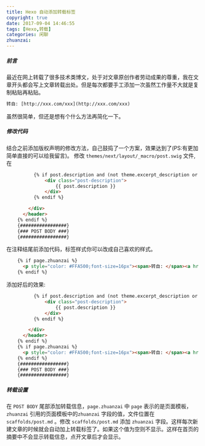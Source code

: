 ```yaml
---
title: Hexo 自动添加转载标签
copyright: true
date: 2017-09-04 14:46:55
tags: [Hexo,转载]
categories: 闲聊
zhuanzai:
---
```


##### 前言
最近在网上转载了很多技术类博文，处于对文章原创作者劳动成果的尊重，我在文章开头都会写上文章转载出处。但是每次都要手工添加一次虽然工作量不大就是复制粘贴再粘贴。
```html
转自: [http://xxx.com/xxx](http://xxx.com/xxx)
```
虽然很简单，但还是想有个什么方法再简化一下。
##### 修改代码
结合之前添加版权声明的修改方法，自己鼓捣了一个方案，效果达到了(PS:有更加简单直接的可以给我留言)。
修改 `themes/next/layout/_macro/post.swig` 文件,在
<!-- more -->
```html
          {% if post.description and (not theme.excerpt_description or not is_index) %}
              <div class="post-description">
                  {{ post.description }}
              </div>
          {% endif %}

        </div>
      </header>
    {% endif %}
    {#################}
    {### POST BODY ###}
    {#################}
```
在注释结尾前添加代码，标签样式你可以改成自己喜欢的样式。

```html
    {% if page.zhuanzai %}
      <p style="color: #FFA500;font-size=16px"><span>转自: </span><a href="{{ url_for(page.zhuanzai) }}" target="_blank">{{ page.zhuanzai }}</a></p>
    {% endif %}
```

添加好后的效果:
```html
          {% if post.description and (not theme.excerpt_description or not is_index) %}
              <div class="post-description">
                  {{ post.description }}
              </div>
          {% endif %}

        </div>
      </header>
    {% endif %}
    {% if page.zhuanzai %}
      <p style="color: #FFA500;font-size=16px"><span>转自: </span><a href="{{ url_for(page.zhuanzai) }}" target="_blank">{{ page.zhuanzai }}</a></p>
    {% endif %}
    {#################}
    {### POST BODY ###}
    {#################}
```
##### 转载设置
在 `POST BODY` 尾部添加转载信息，`page.zhuanzai` 中 `page` 表示的是页面模板，`zhuanzai` 引用的页面模板中的`zhuanzai` 字段的值，文件位置在`scaffolds/post.md` 。修改 `scaffolds/post.md` 添加 `zhuanzai` 字段。这样每次新建文章的时候就会自动加上转载标签了。如果这个值为空则不显示。这样在首页的摘要中不会显示转载信息，点开文章后才会显示。
